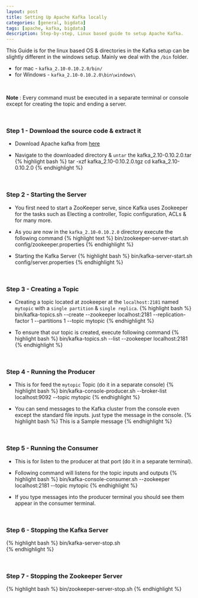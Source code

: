 ```yaml
---
layout: post
title: Setting Up Apache Kafka locally
categories: [general, bigdata]
tags: [apache, kafka, bigdata]
description: Step-by-step, Linux based guide to setup Apache Kafka.
---
```


This Guide is for the linux based OS & directories in the Kafka setup can be slightly different in the windows setup.
Mainly we deal with the `/bin` folder.

  - for mac     - `kafka_2.10-0.10.2.0/bin/`
  - for Windows - `kafka_2.10-0.10.2.0\bin\windows\`

<br>

**Note** : Every command must be executed in a separate terminal or console except for creating the topic and ending a server.

<br>

### Step 1 - Download the source code & extract it ###

  - Download Apache kafka from [here](https://www.apache.org/dyn/closer.cgi?path=/kafka/1.0.0/kafka_2.10-0.10.2.0.tgz)

  - Navigate to the downloaded directory & `untar` the kafka_2.10-0.10.2.0.tar
  {% highlight bash %}
  tar -xzf kafka_2.10-0.10.2.0.tgz
  cd kafka_2.10-0.10.2.0
  {% endhighlight %}

<br>

### Step 2 - Starting the Server ###

  - You first need to start a ZooKeeper serve, since Kafka uses Zookeeper for the tasks such as Electing a controller, Topic configuration, ACLs & for many more.

  - As you are now in the `kafka_2.10-0.10.2.0` directory execute the following command
  {% highlight text %}
  bin/zookeeper-server-start.sh config/zookeeper.properties
  {% endhighlight %}

  - Starting the Kafka Server
  {% highlight bash %}
  bin/kafka-server-start.sh config/server.properties
  {% endhighlight %}

  <br>

### Step 3 - Creating a Topic ###

  - Creating a topic located at zookeeper at the `localhost:2181` named `mytopic` with a `single partition` & `single replica`.
  {% highlight bash %}
  bin/kafka-topics.sh --create --zookeeper localhost:2181 --replication-factor 1 --partitions 1 --topic mytopic
  {% endhighlight %}

  - To ensure that our topic is created, execute following command
  {% highlight bash %}
  bin/kafka-topics.sh --list --zookeeper localhost:2181
  {% endhighlight %}

  <br>

### Step 4 - Running the Producer ###

  - This is for feed the `mytopic` Topic (do it in a separate console)
  {% highlight bash %}
  bin/kafka-console-producer.sh --broker-list localhost:9092 --topic mytopic
  {% endhighlight %}

  - You can send messages to the Kafka cluster from the console even except the standard file inputs. just  type the message in the console.
  {% highlight bash %}
  This is a Sample message
  {% endhighlight %}

  <br>

### Step 5 - Running the Consumer ###

  - This is for listen to the producer at that port (do it in a separate terminal).
  - Following command will listens for the topic inputs and outputs
    {% highlight bash %}
    bin/kafka-console-consumer.sh --zookeeper localhost:2181 --topic mytopic
    {% endhighlight %}

  - If you type messages into the producer terminal you should see them appear in the consumer terminal.

  <br>

### Step 6 - Stopping the Kafka Server ###
{% highlight bash %}
bin/kafka-server-stop.sh  
{% endhighlight %}

  <br>

### Step 7 - Stopping the Zookeeper Server ###
{% highlight bash %}
bin/zookeeper-server-stop.sh
{% endhighlight %}
